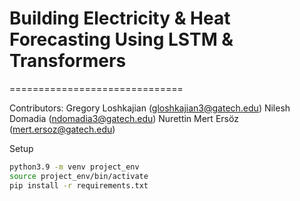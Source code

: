 # Building Electricity & Heat Forecasting Using LSTM & Transformers
==============================

Contributors:
Gregory Loshkajian (gloshkajian3@gatech.edu)
Nilesh Domadia (ndomadia3@gatech.edu)
Nurettin Mert Ersöz (mert.ersoz@gatech.edu)


Setup

```bash
python3.9 -m venv project_env
source project_env/bin/activate
pip install -r requirements.txt
```
